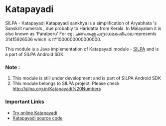 Katapayadi
==========

SILPA - Katapayadi
Katapayadi sankhya is a simplification of Aryabhata 's Sanskrit numerals , due probably to Haridatta from Kerala.
In Malayalam it is also known as 'Paralperu' For eg: ചണ്ഡാംശുചന്ദ്രാധമകുംഭിപാല represents 31415926536 which 
is π*1000000000000000. 

This module is a Java implementation of Katapayadi module - [SILPA](http://silpa.org.in/) and is a part of SILPA Android SDK.

### Note :
1. This module is still under development and is part of SILPA Android SDK
2. This module belongs to SILPA project. Please check http://silpa.org.in/Katapayadi%20Numbers


### Important Links
  -  [Try online Katapayadi](http://silpa.org.in/Katapayadi%20Numbers)
  -  [Katapayadi source code](https://github.com/Project-SILPA/katapayadi)
